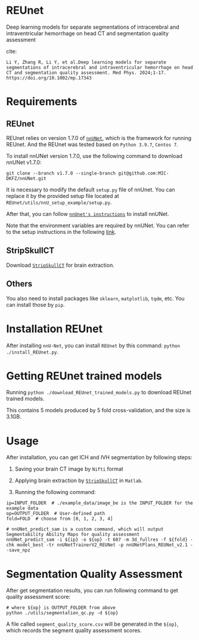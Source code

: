 # REUnet
Deep learning models for separate segmentations of intracerebral and intraventricular hemorrhage on head CT and segmentation quality assessment

cite:

```
Li Y, Zhang R, Li Y, et al.Deep learning models for separate segmentations of intracerebral and intraventricular hemorrhage on head CT and segmentation quality assessment. Med Phys. 2024;1-17. https://doi.org/10.1002/mp.17343
```

# Requirements
## REUnet
REUnet relies on version 1.7.0 of [`nnUNet`](https://github.com/MIC-DKFZ/nnUNet/tree/v1.7.0), which is the framework for running REUnet. And the REUnet was tested based on `Python 3.9.7`, `Centos 7`.

To install nnUNet version 1.7.0, use the following command to download nnUNet v1.7.0:

`git clone --branch v1.7.0 --single-branch git@github.com:MIC-DKFZ/nnUNet.git`

It is necessary to modify the default `setup.py` file of nnUnet. You can replace it by the provided setup file located at `REUnet/utils/nnU_setup_example/setup.py`.

After that, you can follow [`nnUnet's instructions`](https://github.com/MIC-DKFZ/nnUNet/tree/v1.7.0) to install nnUNet.

Note that the environment variables are required by nnUNet. You can refer to the setup instructions in the following [link](https://github.com/MIC-DKFZ/nnUNet/blob/v1.7.0/documentation/setting_up_paths.md).

## StripSkullCT
Download [`StripSkullCT`](https://github.com/WuChanada/StripSkullCT) for brain extraction.

## Others
You also need to install packages like `sklearn`, `matplotlib`, `tqdm`, etc.
You can install those by `pip`.

# Installation REUnet
After installing `nnU-Net`, you can install `REUnet` by this command: `python ./install_REUnet.py`.

# Getting REUnet trained models
Running `python ./download_REUnet_trained_models.py` to download REUnet trained models.

This contains 5 models produced by 5 fold cross-validation, and the size is 3.1GB.

# Usage
After installation, you can get ICH and IVH segmentation by following steps:

1. Saving your brain CT image by `Nifti` format

2. Applying brain extraction by [`StripSkullCT`](https://github.com/WuChanada/StripSkullCT) in `Matlab`. 

3. Running the following command:

 ```
ip=INPUT_FOLDER  # ./example_data/image_be is the INPUT_FOLDER for the example data
op=OUTPUT_FOLDER  # User-defined path
fold=FOLD  # choose from [0, 1, 2, 3, 4]

# nnUNet_predict_sam is a custom command, which will output Segmentability Ability Maps for quality assessment 
nnUNet_predict_sam -i ${ip} -o ${op} -t 607 -m 3d_fullres -f ${fold} -chk model_best -tr nnUNetTrainerV2_REUNet -p nnUNetPlans_REUNet_v2.1 --save_npz
```

# Segmentation Quality Assessment
After get segmentation results, you can run following command to get quality assessment score:
```
# where ${op} is OUTPUT_FOLDER from above
python ./utils/segmentation_qc.py -d ${op}
```
A file called `segment_quality_score.csv` will be generated in the `${op}`, which records the segment quality assessment scores.

